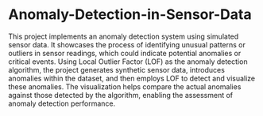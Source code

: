 # Anomaly-Detection-in-Sensor-Data

This project implements an anomaly detection system using simulated sensor data. It showcases the process of identifying unusual patterns or outliers in sensor readings, which could indicate potential anomalies or critical events. Using Local Outlier Factor (LOF) as the anomaly detection algorithm, the project generates synthetic sensor data, introduces anomalies within the dataset, and then employs LOF to detect and visualize these anomalies. The visualization helps compare the actual anomalies against those detected by the algorithm, enabling the assessment of anomaly detection performance.

